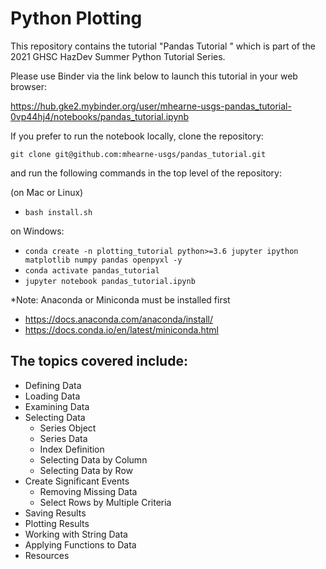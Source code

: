 # Python Plotting 
This repository contains the tutorial "Pandas Tutorial " which is part of the 2021 GHSC HazDev Summer Python Tutorial Series.

Please use Binder via the link below to launch this tutorial in your web browser:

https://hub.gke2.mybinder.org/user/mhearne-usgs-pandas_tutorial-0vp44hj4/notebooks/pandas_tutorial.ipynb

If you prefer to run the notebook locally, clone the repository:

`git clone git@github.com:mhearne-usgs/pandas_tutorial.git`

 and run the following commands in the top level of the repository:

(on Mac or Linux)
- `bash install.sh`

on Windows:
- `conda create -n plotting_tutorial python>=3.6 jupyter ipython matplotlib numpy pandas openpyxl -y`
- `conda activate pandas_tutorial`
- `jupyter notebook pandas_tutorial.ipynb`

\*Note: Anaconda or Miniconda must be installed first

- https://docs.anaconda.com/anaconda/install/
- https://docs.conda.io/en/latest/miniconda.html

## The topics covered include:
 - Defining Data
 - Loading Data
 - Examining Data
 - Selecting Data
    - Series Object
    - Series Data
    - Index Definition
    - Selecting Data by Column
    - Selecting Data by Row
 - Create Significant Events
    - Removing Missing Data
    - Select Rows by Multiple Criteria
 - Saving Results
 - Plotting Results
 - Working with String Data
 - Applying Functions to Data
 - Resources
